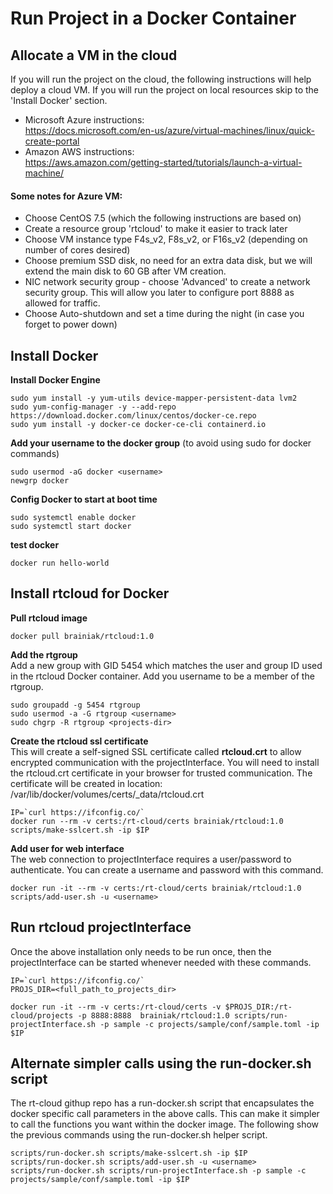 # Run Project in a Docker Container

## Allocate a VM in the cloud
If you will run the project on the cloud, the following instructions will help deploy a cloud VM. If you will run the project on local resources skip to the 'Install Docker' section.

- Microsoft Azure instructions:<br>
https://docs.microsoft.com/en-us/azure/virtual-machines/linux/quick-create-portal
- Amazon AWS instructions:<br>
https://aws.amazon.com/getting-started/tutorials/launch-a-virtual-machine/

#### Some notes for Azure VM:
- Choose CentOS 7.5 (which the following instructions are based on)
- Create a resource group 'rtcloud' to make it easier to track later
- Choose VM instance type F4s_v2, F8s_v2, or F16s_v2 (depending on number of cores desired)
- Choose premium SSD disk, no need for an extra data disk, but we will extend the main disk to 60 GB after VM creation.
- NIC network security group - choose 'Advanced' to create a network security group. This will allow you later to configure port 8888 as allowed for traffic.
- Choose Auto-shutdown and set a time during the night (in case you forget to power down)


## Install Docker
**Install Docker Engine**

    sudo yum install -y yum-utils device-mapper-persistent-data lvm2
    sudo yum-config-manager -y --add-repo https://download.docker.com/linux/centos/docker-ce.repo
    sudo yum install -y docker-ce docker-ce-cli containerd.io

**Add your username to the docker group** (to avoid using sudo for docker commands)

    sudo usermod -aG docker <username>
    newgrp docker

**Config Docker to start at boot time**

    sudo systemctl enable docker
    sudo systemctl start docker

**test docker**

    docker run hello-world

## Install rtcloud for Docker
**Pull rtcloud image**

    docker pull brainiak/rtcloud:1.0

**Add the rtgroup**<br>
Add a new group with GID 5454 which matches the user and group ID used in the rtcloud Docker container. Add you username to be a member of the rtgroup.

    sudo groupadd -g 5454 rtgroup
    sudo usermod -a -G rtgroup <username>
    sudo chgrp -R rtgroup <projects-dir>

**Create the rtcloud ssl certificate**<br>
This will create a self-signed SSL certificate called **rtcloud.crt** to allow encrypted communication with the projectInterface. You will need to install the rtcloud.crt certificate in your browser for trusted communication. The certificate will be created in location:<br> /var/lib/docker/volumes/certs/\_data/rtcloud.crt

    IP=`curl https://ifconfig.co/`
    docker run --rm -v certs:/rt-cloud/certs brainiak/rtcloud:1.0 scripts/make-sslcert.sh -ip $IP

**Add user for web interface**<br>
The web connection to projectInterface requires a user/password to authenticate. You can create a username and password with this command.

    docker run -it --rm -v certs:/rt-cloud/certs brainiak/rtcloud:1.0 scripts/add-user.sh -u <username>

## Run rtcloud projectInterface
Once the above installation only needs to be run once, then the projectInterface can be started whenever needed with these commands.

    IP=`curl https://ifconfig.co/`
    PROJS_DIR=<full_path_to_projects_dir>

    docker run -it --rm -v certs:/rt-cloud/certs -v $PROJS_DIR:/rt-cloud/projects -p 8888:8888  brainiak/rtcloud:1.0 scripts/run-projectInterface.sh -p sample -c projects/sample/conf/sample.toml -ip $IP

## Alternate simpler calls using the run-docker.sh script
The rt-cloud githup repo has a run-docker.sh script that encapsulates the docker specific call parameters in the above calls. This can make it simpler to call the functions you want within the docker image. The following show the previous commands using the run-docker.sh helper script.

    scripts/run-docker.sh scripts/make-sslcert.sh -ip $IP
    scripts/run-docker.sh scripts/add-user.sh -u <username>
    scripts/run-docker.sh scripts/run-projectInterface.sh -p sample -c projects/sample/conf/sample.toml -ip $IP

